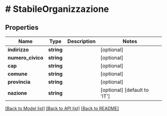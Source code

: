 # # StabileOrganizzazione

## Properties

Name | Type | Description | Notes
------------ | ------------- | ------------- | -------------
**indirizzo** | **string** |  | [optional]
**numero_civico** | **string** |  | [optional]
**cap** | **string** |  | [optional]
**comune** | **string** |  | [optional]
**provincia** | **string** |  | [optional]
**nazione** | **string** |  | [optional] [default to 'IT']

[[Back to Model list]](../../README.md#models) [[Back to API list]](../../README.md#endpoints) [[Back to README]](../../README.md)
